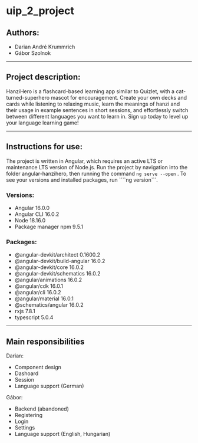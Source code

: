 # uip_2_project

## Authors: 
- Darian André Krummrich
- Gábor Szolnok
***

## Project description:

HanziHero is a flashcard-based learning app similar to Quizlet, with a cat-turned-superhero mascot for encouragement. Create your own decks and cards while listening to relaxing music, learn the meanings of hanzi and their usage in example sentences in short sessions, and effortlessly switch between different languages you want to learn in. Sign up today to level up your language learning game!
***

## Instructions for use:
The project is written in Angular, which requires an active LTS or maintenance LTS version of Node.js. 
Run the project by navigation into the folder angular-hanzihero, then running the command 
```ng serve --open``` .
To see your versions and installed packages, run ````ng version```.

### Versions:
- Angular 16.0.0
- Angular CLI 16.0.2
- Node 18.16.0
- Package manager npm 9.5.1

### Packages:
- @angular-devkit/architect       0.1600.2
- @angular-devkit/build-angular   16.0.2
- @angular-devkit/core            16.0.2
- @angular-devkit/schematics      16.0.2
- @angular/animations             16.0.2
- @angular/cdk                    16.0.1
- @angular/cli                    16.0.2
- @angular/material               16.0.1
- @schematics/angular             16.0.2
- rxjs                            7.8.1
- typescript                      5.0.4


***

## Main responsibilities
Darian:
- Component design
- Dashoard
- Session
- Language support (German)

Gábor:
- Backend (abandoned)
- Registering
- Login
- Settings
- Language support (English, Hungarian)